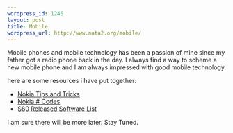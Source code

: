 ```yaml
--- 
wordpress_id: 1246
layout: post
title: Mobile
wordpress_url: http://www.nata2.org/mobile/
---
```

Mobile phones and mobile technology has been a passion of mine since my father got a radio phone back in the day. I always find a way to scheme a new mobile phone and I am always impressed with good mobile technology.

here are some resources i have put together:
<ul>
	<li><a href="http://www.nata2.org/mobile/38-s60-tips-and-tricks/">Nokia Tips and Tricks</a></li>
	<li><a href="http://www.nata2.org/mobile/nokia-codes/">Nokia # Codes</a></li>
	<li><a href="http://www.nata2.org/mobile/s60-3rd-edition-app-list/">S60 Released Software List</a></li>
</ul>
I am sure there will be more later. Stay Tuned.
